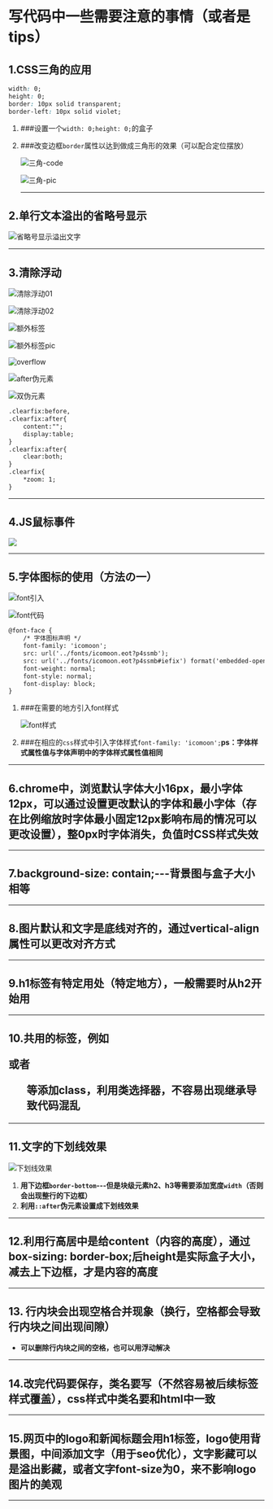 # 写代码中一些需要注意的事情（或者是tips）

## 1.CSS三角的应用

```CSS
width: 0;
height: 0;
border: 10px solid transparent;
border-left: 10px solid violet;
```

1. ###设置一个`width: 0;height: 0;`的盒子

2. ###改变边框`border`属性以达到做成三角形的效果（可以配合定位摆放）

   ![三角-code](./image/三角-code.jpg)

   ![三角-pic](./image/三角-pic.jpg)
   
   ----
   
   

## 2.单行文本溢出的省略号显示

![省略号显示溢出文字](./image/省略号显示溢出文字.jpg)

---



## 3.清除浮动

![清除浮动01](./image/清除浮动01.jpg)

![清除浮动02](./image/清除浮动02.jpg)

![额外标签](./image/额外标签.jpg)

**<!-- 用于闭合浮动的这个新增的盒子要求必须是块级元素不能是行内 -->**

![额外标签pic](./image/额外标签pic.jpg)

![overflow](./image/overflow.jpg)

![after伪元素](./image/after伪元素.jpg)

![双伪元素](./image/双伪元素.jpg)

```html
.clearfix:before,
.clearfix:after{
	content:"";
	display:table;
}
.clearfix:after{
	clear:both;
}
.clearfix{
	*zoom: 1;
}
```

---



## 4.JS鼠标事件

![](./image/js事件.jpg)

---



## 5.字体图标的使用（方法の一）

![font引入](./image/font引入.jpg)

![font代码](./image/font代码.jpg)

```html
@font-face {
    /* 字体图标声明 */
    font-family: 'icomoon';
    src: url('../fonts/icomoon.eot?p4ssmb');
    src: url('../fonts/icomoon.eot?p4ssmb#iefix') format('embedded-opentype'), url('../fonts/icomoon.ttf?p4ssmb') format('truetype'), url('../fonts/icomoon.woff?p4ssmb') format('woff'), url('../fonts/icomoon.svg?p4ssmb#icomoon') format('svg');
    font-weight: normal;
    font-style: normal;
    font-display: block;
}
```

1. ###在需要的地方引入font样式

   ![font样式](./image/font样式.jpg)

2. ###在相应的`css`样式中引入字体样式`font-family: 'icomoon';`**ps：字体样式属性值与字体声明中的字体样式属性值相同**

---



## 6.chrome中，浏览默认字体大小16px，最小字体12px，可以通过设置更改默认的字体和最小字体（存在比例缩放时字体最小固定12px影响布局的情况可以更改设置），整0px时字体消失，负值时CSS样式失效

---



## 7.background-size: contain;---背景图与盒子大小相等

---



## 8.图片默认和文字是底线对齐的，通过vertical-align属性可以更改对齐方式

---



## 9.h1标签有特定用处（特定地方），一般需要时从h2开始用

---



## 10.共用的标签，例如<p>或者<ul>等添加class，利用类选择器，不容易出现继承导致代码混乱

---



## 11.文字的下划线效果

![下划线效果](./image/下划线效果.jpg)

1. **用下边框`border-bottom`---但是块级元素h2、h3等需要添加宽度`width`（否则会出现整行的下边框）**
2.  **利用`::after`伪元素设置成下划线效果**

---



## 12.利用行高居中是给content（内容的高度），通过box-sizing: border-box;后height是实际盒子大小，减去上下边框，才是内容的高度

---



## 13. 行内块会出现空格合并现象（换行，空格都会导致行内块之间出现间隙）

- **可以删除行内块之间的空格，也可以用浮动解决**

---



## 14.改完代码要保存，类名要写（不然容易被后续标签样式覆盖），css样式中类名要和html中一致

---



## 15.网页中的logo和新闻标题会用h1标签，logo使用背景图，中间添加文字（用于seo优化），文字影藏可以是溢出影藏，或者文字font-size为0，来不影响logo图片的美观

---


